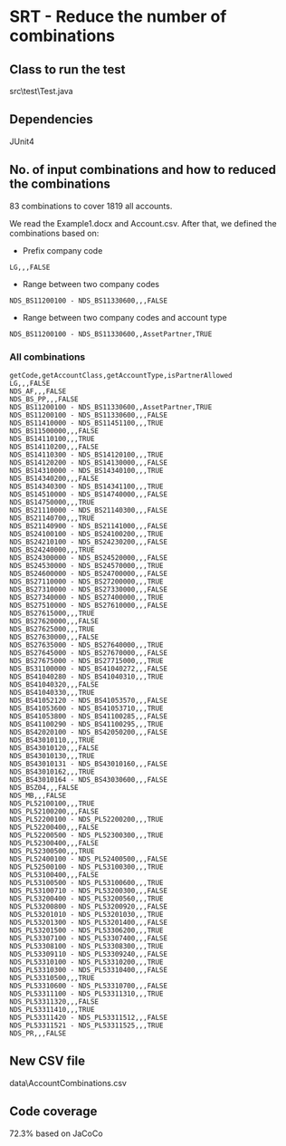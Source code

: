 # SRT - Reduce the number of combinations

## Class to run the test
src\test\Test.java

## Dependencies
JUnit4

## No. of input combinations and how to reduced the combinations
83 combinations to cover 1819 all accounts.

We read the Example1.docx and Account.csv. After that, we defined the combinations based on:
- Prefix company code
```
LG,,,FALSE
```
- Range between two company codes
```
NDS_BS11200100 - NDS_BS11330600,,,FALSE
```
- Range between two company codes and account type
```
NDS_BS11200100 - NDS_BS11330600,,AssetPartner,TRUE
```

### All combinations
```
getCode,getAccountClass,getAccountType,isPartnerAllowed
LG,,,FALSE
NDS_AF,,,FALSE
NDS_BS_PP,,,FALSE
NDS_BS11200100 - NDS_BS11330600,,AssetPartner,TRUE
NDS_BS11200100 - NDS_BS11330600,,,FALSE
NDS_BS11410000 - NDS_BS11451100,,,TRUE
NDS_BS11500000,,,FALSE
NDS_BS14110100,,,TRUE
NDS_BS14110200,,,FALSE
NDS_BS14110300 - NDS_BS14120100,,,TRUE
NDS_BS14120200 - NDS_BS14130000,,,FALSE
NDS_BS14310000 - NDS_BS14340100,,,TRUE
NDS_BS14340200,,,FALSE
NDS_BS14340300 - NDS_BS14341100,,,TRUE
NDS_BS14510000 - NDS_BS14740000,,,FALSE
NDS_BS14750000,,,TRUE
NDS_BS21110000 - NDS_BS21140300,,,FALSE
NDS_BS21140700,,,TRUE
NDS_BS21140900 - NDS_BS21141000,,,FALSE
NDS_BS24100100 - NDS_BS24100200,,,TRUE
NDS_BS24210100 - NDS_BS24230200,,,FALSE
NDS_BS24240000,,,TRUE
NDS_BS24300000 - NDS_BS24520000,,,FALSE
NDS_BS24530000 - NDS_BS24570000,,,TRUE
NDS_BS24600000 - NDS_BS24700000,,,FALSE
NDS_BS27110000 - NDS_BS27200000,,,TRUE
NDS_BS27310000 - NDS_BS27330000,,,FALSE
NDS_BS27340000 - NDS_BS27400000,,,TRUE
NDS_BS27510000 - NDS_BS27610000,,,FALSE
NDS_BS27615000,,,TRUE
NDS_BS27620000,,,FALSE
NDS_BS27625000,,,TRUE
NDS_BS27630000,,,FALSE
NDS_BS27635000 - NDS_BS27640000,,,TRUE
NDS_BS27645000 - NDS_BS27670000,,,FALSE
NDS_BS27675000 - NDS_BS27715000,,,TRUE
NDS_BS31100000 - NDS_BS41040272,,,FALSE
NDS_BS41040280 - NDS_BS41040310,,,TRUE
NDS_BS41040320,,,FALSE
NDS_BS41040330,,,TRUE
NDS_BS41052120 - NDS_BS41053570,,,FALSE
NDS_BS41053600 - NDS_BS41053710,,,TRUE
NDS_BS41053800 - NDS_BS41100285,,,FALSE
NDS_BS41100290 - NDS_BS41100295,,,TRUE
NDS_BS42020100 - NDS_BS42050200,,,FALSE
NDS_BS43010110,,,TRUE
NDS_BS43010120,,,FALSE
NDS_BS43010130,,,TRUE
NDS_BS43010131 - NDS_BS43010160,,,FALSE
NDS_BS43010162,,,TRUE
NDS_BS43010164 - NDS_BS43030600,,,FALSE
NDS_BSZ04,,,FALSE
NDS_MB,,,FALSE
NDS_PL52100100,,,TRUE
NDS_PL52100200,,,FALSE
NDS_PL52200100 - NDS_PL52200200,,,TRUE
NDS_PL52200400,,,FALSE
NDS_PL52200500 - NDS_PL52300300,,,TRUE
NDS_PL52300400,,,FALSE
NDS_PL52300500,,,TRUE
NDS_PL52400100 - NDS_PL52400500,,,FALSE
NDS_PL52500100 - NDS_PL53100300,,,TRUE
NDS_PL53100400,,,FALSE
NDS_PL53100500 - NDS_PL53100600,,,TRUE
NDS_PL53100710 - NDS_PL53200300,,,FALSE
NDS_PL53200400 - NDS_PL53200560,,,TRUE
NDS_PL53200800 - NDS_PL53200920,,,FALSE
NDS_PL53201010 - NDS_PL53201030,,,TRUE
NDS_PL53201300 - NDS_PL53201400,,,FALSE
NDS_PL53201500 - NDS_PL53306200,,,TRUE
NDS_PL53307100 - NDS_PL53307400,,,FALSE
NDS_PL53308100 - NDS_PL53308300,,,TRUE
NDS_PL53309110 - NDS_PL53309240,,,FALSE
NDS_PL53310100 - NDS_PL53310200,,,TRUE
NDS_PL53310300 - NDS_PL53310400,,,FALSE
NDS_PL53310500,,,TRUE
NDS_PL53310600 - NDS_PL53310700,,,FALSE
NDS_PL53311100 - NDS_PL53311310,,,TRUE
NDS_PL53311320,,,FALSE
NDS_PL53311410,,,TRUE
NDS_PL53311420 - NDS_PL53311512,,,FALSE
NDS_PL53311521 - NDS_PL53311525,,,TRUE
NDS_PR,,,FALSE
```

## New CSV file
data\AccountCombinations.csv

## Code coverage
72.3% based on JaCoCo